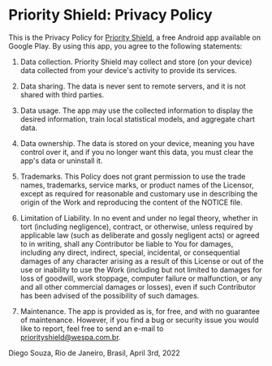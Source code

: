 # Priority Shield: Privacy Policy

This is the Privacy Policy for [Priority Shield](https://play.google.com/store/apps/details?id=br.com.wespa.priorityshield), a free Android app available on Google Play. By using this app, you agree to the following statements:

1. Data collection. Priority Shield may collect and store (on your device) data collected from your device's activity to provide its services.

1. Data sharing. The data is never sent to remote servers, and it is not shared with third parties.

1. Data usage. The app may use the collected information to display the desired information, train local statistical models, and aggregate chart data.

1. Data ownership. The data is stored on your device, meaning you have control over it, and if you no longer want this data, you must clear the app's data or uninstall it.

1. Trademarks. This Policy does not grant permission to use the trade names, trademarks, service marks, or product names of the Licensor, except as required for reasonable and customary use in describing the origin of the Work and reproducing the content of the NOTICE file.

1. Limitation of Liability. In no event and under no legal theory, whether in tort (including negligence), contract, or otherwise, unless required by applicable law (such as deliberate and gossly negligent acts) or agreed to in writing, shall any Contributor be liable to You for damages, including any direct, indirect, special, incidental, or consequential damages of any character arising as a result of this License or out of the use or inability to use the Work (including but not limited to damages for loss of goodwill, work stoppage, computer failure or malfunction, or any and all other commercial damages or losses), even if such Contributor has been advised of the possibility of such damages.

1. Maintenance. The app is provided as is, for free, and with no guarantee of maintenance. However, if you find a bug or security issue you would like to report, feel free to send an e-mail to priorityshield@wespa.com.br.

Diego Souza, Rio de Janeiro, Brasil, April 3rd, 2022
